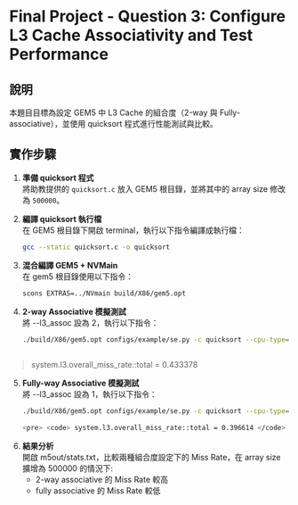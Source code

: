 # Final Project - Question 3: Configure L3 Cache Associativity and Test Performance

## 說明

本題目目標為設定 GEM5 中 L3 Cache 的組合度（2-way 與 Fully-associative），並使用 quicksort 程式進行性能測試與比較。

## 實作步驟

1. **準備 quicksort 程式**  
   將助教提供的 `quicksort.c` 放入 GEM5 根目錄，並將其中的 array size 修改為 `500000`。

2. **編譯 quicksort 執行檔**  
   在 GEM5 根目錄下開啟 terminal，執行以下指令編譯成執行檔：  
   ```bash
   gcc --static quicksort.c -o quicksort

3. **混合編譯 GEM5 + NVMain**	
   在 gem5 根目錄使用以下指令：
   ```bash
   scons EXTRAS=../NVmain build/X86/gem5.opt

4. **2-way Associative 模擬測試**	 
   將 --l3_assoc 設為 2，執行以下指令：
   ```bash
   ./build/X86/gem5.opt configs/example/se.py -c quicksort --cpu-type=TimingSimpleCPU --caches --l2cache --l3cache --l3_assoc=2 --l1i_size=32kB --l1d_size=32kB --l2_size=128kB --l3_size=1MB --mem-type=NVMainMemory --nvmain-config=../NVmain/Config/PCM_ISSCC_2012_4GB.config > terminal_output.txt
 
 > system.l3.overall_miss_rate::total = 0.433378

5. **Fully-way Associative 模擬測試**  
   將 --l3_assoc 設為 1，執行以下指令：
   ```bash
   ./build/X86/gem5.opt configs/example/se.py -c quicksort --cpu-type=TimingSimpleCPU --caches --l2cache --l3cache --l3_assoc=1 --l1i_size=32kB --l1d_size=32kB --l2_size=128kB --l3_size=1MB --mem-type=NVMainMemory --nvmain-config=../NVmain/Config/PCM_ISSCC_2012_4GB.config > terminal_output.txt
 
   <pre> <code> system.l3.overall_miss_rate::total = 0.396614 </code> <pre>

6. **結果分析**  
   開啟 m5out/stats.txt，比較兩種組合度設定下的 Miss Rate，在 array size 擴增為 500000 的情況下:
    - 2-way associative 的 Miss Rate 較高
    - fully associative 的 Miss Rate 較低





